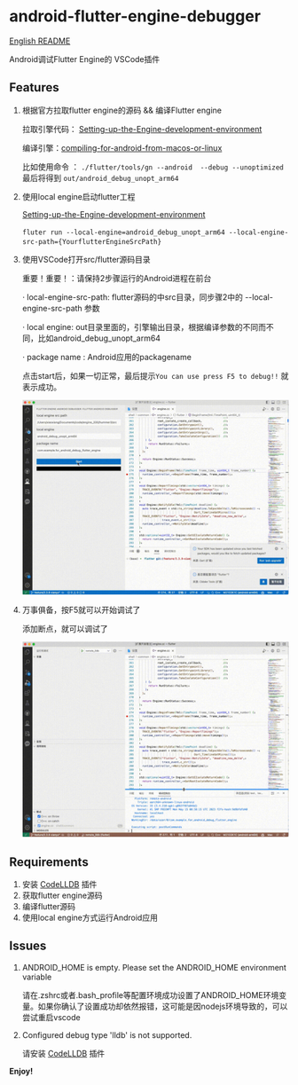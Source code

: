# android-flutter-engine-debugger

[English README](README.md)

Android调试Flutter Engine的 VSCode插件

## Features

1. 根据官方拉取flutter engine的源码 && 编译Flutter engine

    拉取引擎代码： 
    [Setting-up-the-Engine-development-environment](https://github.com/flutter/flutter/wiki/Setting-up-the-Engine-development-environment)

    编译引擎：[compiling-for-android-from-macos-or-linux](https://github.com/flutter/flutter/wiki/Compiling-the-engine#compiling-for-android-from-macos-or-linux)


    比如使用命令 ： `./flutter/tools/gn --android  --debug --unoptimized` 
    最后将得到 `out/android_debug_unopt_arm64 `


2. 使用local engine启动flutter工程

    [Setting-up-the-Engine-development-environment](https://github.com/flutter/flutter/wiki/Debugging-the-engine)

    ```fluter run --local-engine=android_debug_unopt_arm64 --local-engine-src-path={YourflutterEngineSrcPath}```

3. 使用VSCode打开src/flutter源码目录

    重要！重要！：请保持2步骤运行的Android进程在前台
    
    · local-engine-src-path:  flutter源码的中src目录，同步骤2中的 --local-engine-src-path 参数

    · local engine:  out目录里面的，引擎输出目录，根据编译参数的不同而不同，比如android_debug_unopt_arm64

    · package name : Android应用的packagename

    点击start后，如果一切正常，最后提示` You can use press F5 to debug!! ` 就表示成功。

    ![Alt Text](./start.gif)


3. 万事俱备，按F5就可以开始调试了

    添加断点，就可以调试了
    
    ![Alt Text](./debug.gif)

## Requirements


1. 安装 [CodeLLDB](https://marketplace.visualstudio.com/items?itemName=vadimcn.vscode-lldb) 插件 
1. 获取flutter engine源码
2. 编译flutter源码
3. 使用local engine方式运行Android应用

## Issues

1. ANDROID_HOME is empty. Please set the ANDROID_HOME environment variable
    
    请在.zshrc或者.bash_profile等配置环境成功设置了ANDROID_HOME环境变量。如果你确认了设置成功却依然报错，这可能是因nodejs环境导致的，可以尝试重启vscode

2. Configured debug type 'lldb' is not supported.

    请安装 [CodeLLDB](https://marketplace.visualstudio.com/items?itemName=vadimcn.vscode-lldb) 插件 

**Enjoy!**
